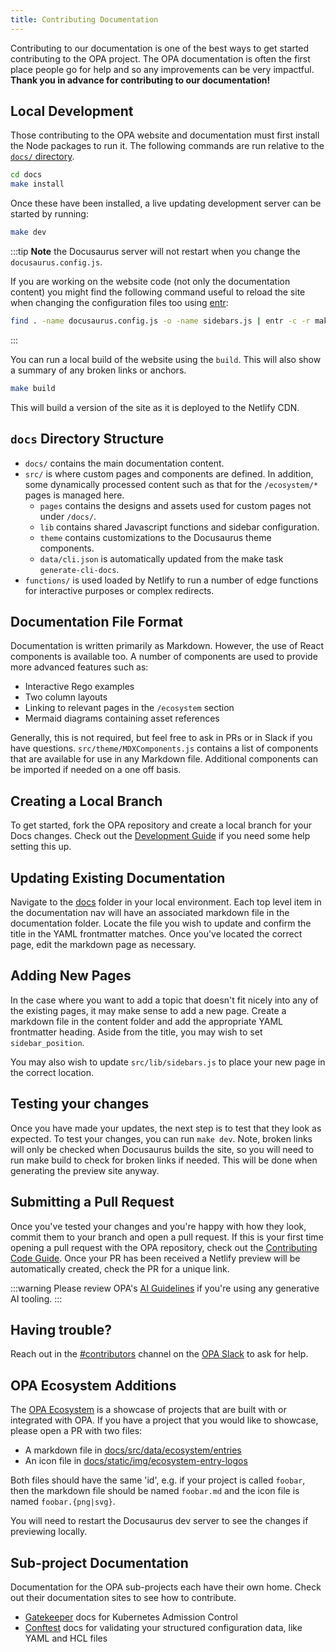 ```yaml
---
title: Contributing Documentation
---
```


Contributing to our documentation is one of the best ways to get started
contributing to the OPA project. The OPA documentation is often the first place
people go for help and so any improvements can be very impactful.
**Thank you in advance for contributing to our documentation!**

## Local Development

Those contributing to the OPA website and documentation must first install the
Node packages to run it. The following commands are run relative to the
[`docs/` directory](https://github.com/open-policy-agent/opa/tree/main/docs).

```bash
cd docs
make install
```

Once these have been installed, a live updating development server can be
started by running:

```bash
make dev
```

:::tip
**Note** the Docusaurus server will not restart when you change the
`docusaurus.config.js`.

If you are working on the website code (not only the documentation content)
you might find the following command useful to reload the site when changing the
configuration files too using [entr](https://github.com/eradman/entr):

```bash
find . -name docusaurus.config.js -o -name sidebars.js | entr -c -r make dev
```

:::

You can run a local build of the website using the `build`. This will also show
a summary of any broken links or anchors.

```bash
make build
```

This will build a version of the site as it is deployed to the Netlify CDN.

## `docs` Directory Structure

- `docs/` contains the main documentation content.
- `src/` is where custom pages and components are defined. In addition, some
  dynamically processed content such as that for the `/ecosystem/*` pages is
  managed here.
  - `pages` contains the designs and assets used for custom pages not under
    `/docs/`.
  - `lib` contains shared Javascript functions and sidebar configuration.
  - `theme` contains customizations to the Docusaurus theme components.
  - `data/cli.json` is automatically updated from the make task
    `generate-cli-docs`.
- `functions/` is used loaded by Netlify to run a number of edge functions for
  interactive purposes or complex redirects.

## Documentation File Format

Documentation is written primarily as Markdown. However, the use of React
components is available too. A number of components are used to provide more
advanced features such as:

- Interactive Rego examples
- Two column layouts
- Linking to relevant pages in the `/ecosystem` section
- Mermaid diagrams containing asset references

Generally, this is not required, but feel free to ask in PRs or in Slack if you
have questions. `src/theme/MDXComponents.js` contains a list of components that
are available for use in any Markdown file. Additional components can be
imported if needed on a one off basis.

## Creating a Local Branch

To get started, fork the OPA repository and create a local branch for your Docs changes.
Check out the [Development Guide](./contrib-development/#fork-clone-create-a-branch)
if you need some help setting this up.

## Updating Existing Documentation

Navigate to the
[docs](https://github.com/open-policy-agent/opa/blob/main/docs/docs)
folder in your local environment. Each top level item in the documentation nav
will have an associated markdown file in the documentation folder. Locate the
file you wish to update and confirm the title in the YAML frontmatter matches. Once
you've located the correct page, edit the markdown page as necessary.

## Adding New Pages

In the case where you want to add a topic that doesn't fit nicely into any of
the existing pages, it may make sense to add a new page. Create a markdown file
in the content folder and add the appropriate YAML frontmatter heading. Aside
from the title, you may wish to set `sidebar_position`.

You may also wish to update `src/lib/sidebars.js` to place your new page in the
correct location.

## Testing your changes

Once you have made your updates, the next step is to test that they look as
expected. To test your changes, you can run `make dev`. Note, broken links will
only be checked when Docusaurus builds the site, so you will need to run make
build to check for broken links if needed. This will be done when generating the
preview site anyway.

## Submitting a Pull Request

Once you've tested your changes and you're happy with how they look, commit them
to your branch and open a pull request. If this is your first time opening a
pull request with the OPA repository, check out the
[Contributing Code Guide](./contrib-code).
Once your PR has been received a Netlify preview will be automatically created,
check the PR for a unique link.

:::warning
Please review OPA's [AI Guidelines](./contrib-code#ai-guidelines) if you're
using any generative AI tooling.
:::

## Having trouble?

Reach out in the
[#contributors](https://openpolicyagent.slack.com/archives/C02L1TLPN59)
channel on the [OPA Slack](https://slack.openpolicyagent.org/) to ask for help.

## OPA Ecosystem Additions

The [OPA Ecosystem](/ecosystem/) is a showcase of projects that are built with
or integrated with OPA. If you have a project that you would like to showcase,
please open a PR with two files:

- A markdown file in [docs/src/data/ecosystem/entries](https://github.com/open-policy-agent/opa/blob/main/docs/src/data/ecosystem/entries)
- An icon file in [docs/static/img/ecosystem-entry-logos](https://github.com/open-policy-agent/opa/blob/main/docs/static/img/ecosystem-entry-logos)

Both files should have the same 'id', e.g. if your project is called `foobar`,
then the markdown file should be named `foobar.md` and the icon file
is named `foobar.{png|svg}`.

You will need to restart the Docusaurus dev server to see the changes if
previewing locally.

## Sub-project Documentation

Documentation for the OPA sub-projects each have their own home. Check out their
documentation sites to see how to contribute.

- [Gatekeeper](https://open-policy-agent.github.io/gatekeeper/website/docs/)
  docs for Kubernetes Admission Control
- [Conftest](https://www.conftest.dev/)
  docs for validating your structured configuration data, like YAML and HCL files
